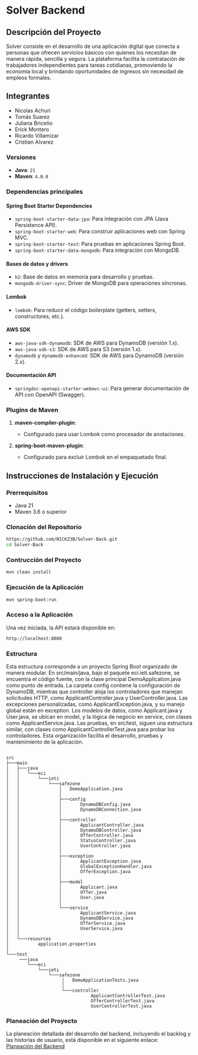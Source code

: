 # Solver Backend

## Descripción del Proyecto

Solver consiste en el desarrollo de una aplicación digital que conecta a personas que ofrecen servicios básicos con quienes los necesitan de manera rápida, sencilla y segura. La plataforma facilita la contratación de trabajadores independientes para tareas cotidianas, promoviendo la economía local y brindando oportunidades de ingresos sin necesidad de empleos formales.

## Integrantes 
- Nicolas Achuri
- Tomás Suarez
- Juliana Briceño
- Erick Montero
- Ricardo Villamizar
- Cristian Alvarez


### Versiones
- **Java**: `21`
- **Maven**: `4.0.0`

### Dependencias principales

#### Spring Boot Starter Dependencies
- `spring-boot-starter-data-jpa`: Para integración con JPA (Java Persistence API).
- `spring-boot-starter-web`: Para construir aplicaciones web con Spring MVC.
- `spring-boot-starter-test`: Para pruebas en aplicaciones Spring Boot.
- `spring-boot-starter-data-mongodb`: Para integración con MongoDB.

#### Bases de datos y drivers
- `h2`: Base de datos en memoria para desarrollo y pruebas.
- `mongodb-driver-sync`: Driver de MongoDB para operaciones síncronas.

#### Lombok
- `lombok`: Para reducir el código boilerplate (getters, setters, constructores, etc.).

#### AWS SDK
- `aws-java-sdk-dynamodb`: SDK de AWS para DynamoDB (versión 1.x).
- `aws-java-sdk-s3`: SDK de AWS para S3 (versión 1.x).
- `dynamodb` y `dynamodb-enhanced`: SDK de AWS para DynamoDB (versión 2.x).

#### Documentación API
- `springdoc-openapi-starter-webmvc-ui`: Para generar documentación de API con OpenAPI (Swagger).

### Plugins de Maven
1. **maven-compiler-plugin**:
   - Configurado para usar Lombok como procesador de anotaciones.

2. **spring-boot-maven-plugin**:
   - Configurado para excluir Lombok en el empaquetado final.



## Instrucciones de Instalación y Ejecución

### Prerrequisitos

- Java 21
- Maven 3.6 o superior

### Clonación del Repositorio

```bash
https://github.com/N1CKZ3B/Solver-Back.git
cd Solver-Back
```
### Contrucción del Proyecto
```bash
mvn clean install
```

### Ejecución de la Aplicación
```bash
mvn spring-boot:run
```

### Acceso a la Aplicación
Una vez iniciada, la API estará disponible en:
```bash
http://localhost:8080

```

### Estructura
Esta estructura corresponde a un proyecto Spring Boot organizado de manera modular. En src/main/java, bajo el paquete eci.ieti.safezone, se encuentra el código fuente, con la clase principal DemoApplication.java como punto de entrada. La carpeta config contiene la configuración de DynamoDB, mientras que controller aloja los controladores que manejan solicitudes HTTP, como ApplicantController.java y UserController.java. Las excepciones personalizadas, como ApplicantException.java, y su manejo global están en exception. Los modelos de datos, como Applicant.java y User.java, se ubican en model, y la lógica de negocio en service, con clases como ApplicantService.java. Las pruebas, en src/test, siguen una estructura similar, con clases como ApplicantControllerTest.java para probar los controladores. Esta organización facilita el desarrollo, pruebas y mantenimiento de la aplicación.

```

src
├───main
│   ├───java
│   │   └───eci
│   │       └───ieti
│   │           └───safezone
│   │               │   DemoApplication.java
│   │               │
│   │               ├───config
│   │               │       DynamoDBConfig.java
│   │               │       DynamoDBConnection.java
│   │               │
│   │               ├───controller
│   │               │       ApplicantController.java
│   │               │       DynamoDBController.java
│   │               │       OfferController.java
│   │               │       StatusController.java
│   │               │       UserController.java
│   │               │
│   │               ├───exception
│   │               │       ApplicantException.java
│   │               │       GlobalExceptionHandler.java
│   │               │       OfferException.java
│   │               │
│   │               ├───model
│   │               │       Applicant.java
│   │               │       Offer.java
│   │               │       User.java
│   │               │
│   │               └───service
│   │                       ApplicantService.java
│   │                       DynamoDBService.java
│   │                       OfferService.java
│   │                       UserService.java
│   │
│   └───resources
│           application.properties
│
└───test
     ───java
        └───eci
            └───ieti
                └───safezone
                     │   DemoApplicationTests.java
                     │
                     └───controller
                                ApplicantControllerTest.java
                                OfferControllerTest.java
                                UserControllerTest.java
```
### Planeación del Proyecto
La planeación detallada del desarrollo del backend, incluyendo el backlog y las historias de usuario, está disponible en el siguiente enlace:  
[Planeación del Backend](https://dev.azure.com/SolverECI/Solver/_workitems/recentlyupdated/)
